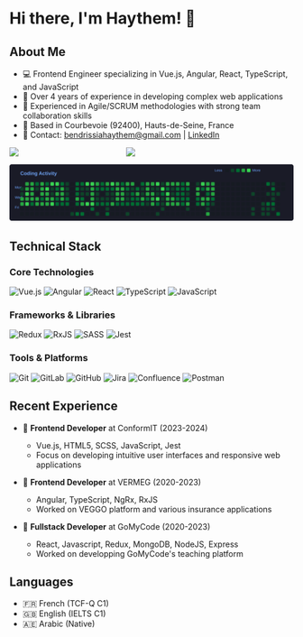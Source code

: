 # Hi there, I'm Haythem! 👋

## About Me
- 💻 Frontend Engineer specializing in Vue.js, Angular, React, TypeScript, and JavaScript
- 🌟 Over 4 years of experience in developing complex web applications
- 🤝 Experienced in Agile/SCRUM methodologies with strong team collaboration skills
- 📍 Based in Courbevoie (92400), Hauts-de-Seine, France
- 📱 Contact: bendrissiahaythem@gmail.com | [LinkedIn](https://www.linkedin.com/in/haythem-ben-drissia)

<div style="display:flex;">
  <img width="41%" src="https://my-github-readme-stats-3quanimity.vercel.app/api/top-langs/?username=3quanimity&custom_title=Most+Used+Languages+(Personal+Repos)&layout=compact&theme=tokyonight" />
  <img width="49%" style="margin-right: 2%;" src="https://my-github-readme-stats-3quanimity.vercel.app/api?username=3quanimity&custom_title=Github+Stats+(Personal+Repos)&show_icons=true&theme=tokyonight" />
</div>

[<img src="activity-heatmap.svg" alt="Coding Activity Heatmap" />](https://wakatime.com/@Equanimity)

## Technical Stack

### Core Technologies
![Vue.js](https://img.shields.io/badge/vuejs-%2335495e.svg?style=for-the-badge&logo=vuedotjs&logoColor=%234FC08D)
![Angular](https://img.shields.io/badge/angular-%23DD0031.svg?style=for-the-badge&logo=angular&logoColor=white)
![React](https://img.shields.io/badge/react-%2320232a.svg?style=for-the-badge&logo=react&logoColor=%2361DAFB)
![TypeScript](https://img.shields.io/badge/typescript-%23007ACC.svg?style=for-the-badge&logo=typescript&logoColor=white)
![JavaScript](https://img.shields.io/badge/javascript-%23323330.svg?style=for-the-badge&logo=javascript&logoColor=%23F7DF1E)

### Frameworks & Libraries
![Redux](https://img.shields.io/badge/redux-%23593d88.svg?style=for-the-badge&logo=redux&logoColor=white)
![RxJS](https://img.shields.io/badge/rxjs-%23B7178C.svg?style=for-the-badge&logo=reactivex&logoColor=white)
![SASS](https://img.shields.io/badge/SASS-hotpink.svg?style=for-the-badge&logo=SASS&logoColor=white)
![Jest](https://img.shields.io/badge/Jest-C21325?style=for-the-badge&logo=jest&logoColor=white)

### Tools & Platforms
![Git](https://img.shields.io/badge/git-%23F05033.svg?style=for-the-badge&logo=git&logoColor=white)
![GitLab](https://img.shields.io/badge/gitlab-%23181717.svg?style=for-the-badge&logo=gitlab&logoColor=white)
![GitHub](https://img.shields.io/badge/github-%23121011.svg?style=for-the-badge&logo=github&logoColor=white)
![Jira](https://img.shields.io/badge/jira-%230A0FFF.svg?style=for-the-badge&logo=jira&logoColor=white)
![Confluence](https://img.shields.io/badge/confluence-%23172BF4.svg?style=for-the-badge&logo=confluence&logoColor=white)
![Postman](https://img.shields.io/badge/Postman-FF6C37?style=for-the-badge&logo=postman&logoColor=white)

## Recent Experience
- 🏢 **Frontend Developer** at ConformIT (2023-2024)
  - Vue.js, HTML5, SCSS, JavaScript, Jest
  - Focus on developing intuitive user interfaces and responsive web applications
  
- 🏢 **Frontend Developer** at VERMEG (2020-2023)
  - Angular, TypeScript, NgRx, RxJS
  - Worked on VEGGO platform and various insurance applications
 
- 🏢 **Fullstack Developer** at GoMyCode (2020-2023)
  - React, Javascript, Redux, MongoDB, NodeJS, Express
  - Worked on developping GoMyCode's teaching platform

## Languages
- 🇫🇷 French (TCF-Q C1)
- 🇬🇧 English (IELTS C1)
- 🇦🇪 Arabic (Native)
